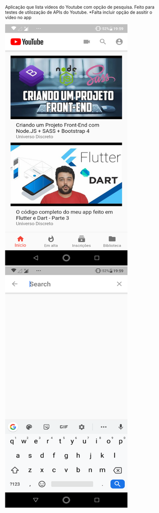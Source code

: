 Aplicação que lista vídeos do Youtube com opção de pesquisa. Feito para testes de utilozação de APIs do Youtube. 
*Falta incluir opção de assitir o vídeo no app

<img src="https://github.com/thiagomotax/Youtube_api/blob/master/3.png" width="400" height="790">
<img src="https://github.com/thiagomotax/Youtube_api/blob/master/1.png" width="400" height="790">
